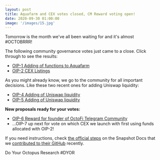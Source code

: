 ```yaml
---
layout: post
title: Aquafarm and CEX votes closed, CM Reward voting open!
date: 2020-09-30 01:00:00
image: '/images/15.jpg'
---
```


Tomorrow is the month we've all been waiting for and it's almost #OCTOBRRR!

The following community governance votes just came to a close. Click through to see the results:

- [OIP-1 Adding of functions to Aquafarm](https://snapshot.page/#/octofi/proposal/QmPiv1s8wC3m6DbmR8PHbiMBu4VgxTneTqn2qKdReoAnHm)
- [OIP-2 CEX Listings](https://snapshot.page/#/octofi/proposal/QmcTFXc7U8114JVCRrBmCTzkrTzqi5RKtk16wrKksLcfjY)

As you might already know, we go to the community for all important decisions. Like these two recent ones for adding Uniswap liquidity:

- [OIP-4 Adding of Uniswap liquidity](https://snapshot.page/#/octofi/proposal/QmUTqc1mXiVkZ4xTnJCBK3ExNHwQkxCZGrkx5D9EA83iBZ)
- [OIP-5 Adding of Uniswap liquidity](https://snapshot.page/#/octofi/proposal/QmRGRQVzWDRcLq32hL6n41n8UJqJu7w1DS5H6wuH1duPnh) 

**New proposals ready for your votes:**

- [OIP-6 Reward for founder of OctoFi Telegram Community](https://snapshot.page/#/octofi/proposal/QmZg2SnCzxQ7a2b4JMmEr8VnFVHBfLQYurfZeopFXL9pks)
- ...OIP-7 up next for vote on which CEX we launch with first using funds allocated with OIP-2! 

If you need instructions, check [the official steps](https://docs.snapshot.page/guides/vote-for-a-proposal) on the Snapshot Docs that we [contributed to their GitHub](https://github.com/bonustrack/snapshot-docs/pull/1) recently.

Do Your Octopus Research \#DYOR
